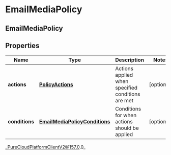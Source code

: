 # EmailMediaPolicy

## EmailMediaPolicy

## Properties

|Name | Type | Description | Notes|
|------------ | ------------- | ------------- | -------------|
| **actions** | [**PolicyActions**](PolicyActions) | Actions applied when specified conditions are met | [optional] |
| **conditions** | [**EmailMediaPolicyConditions**](EmailMediaPolicyConditions) | Conditions for when actions should be applied | [optional] |



_PureCloudPlatformClientV2@157.0.0_

